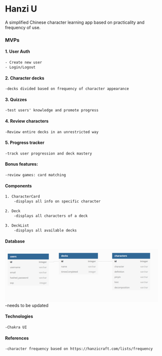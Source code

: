 # Hanzi U

A simplified Chinese character learning app based on practicality and frequency of use.


### MVPs

#### 1. User Auth

    - Create new user
    - Login/Logout

#### 2. Character decks

    -decks divided based on frequency of character appearance

#### 3. Quizzes

    -test users' knowledge and promote progress

#### 4. Review characters

    -Review entire decks in an unrestricted way

#### 5. Progress tracker

    -track user progression and deck mastery

#### Bonus features:
    -review games: card matching 

#### Components

    1. CharacterCard
        -displays all info on specific character

    2. Deck
        -displays all characters of a deck

    3. DeckList
        -displays all available decks


#### Database

![database image](./HanziU_database.PNG)
-needs to be updated

#### Technologies
    -Chakra UI
#### References
    -character frequency based on https://hanzicraft.com/lists/frequency
